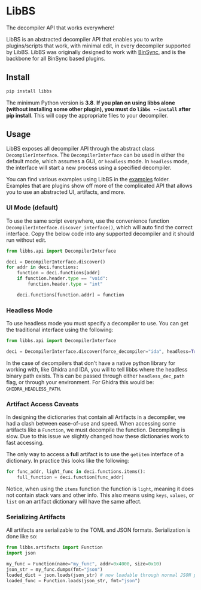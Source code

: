 # LibBS
The decompiler API that works everywhere!

LibBS is an abstracted decompiler API that enables you to write plugins/scripts that work, with minimal edit, 
in every decompiler supported by LibBS. LibBS was originally designed to work with [BinSync](https://binsync.net), and is the backbone
for all BinSync based plugins.

## Install
```bash
pip install libbs
```

The minimum Python version is **3.8**. **If you plan on using libbs alone (without installing some other plugin), 
you must do `libbs --install` after pip install**. This will copy the appropriate files to your decompiler. 

## Usage
LibBS exposes all decompiler API through the abstract class `DecompilerInterface`. The `DecompilerInterface` 
can be used in either the default mode, which assumes a GUI, or `headless` mode. In `headless` mode, the interface will 
start a new process using a specified decompiler.

You can find various examples using LibBS in the [examples](./examples) folder. Examples that are plugins show off
more of the complicated API that allows you to use an abstracted UI, artifacts, and more. 

### UI Mode (default)
To use the same script everywhere, use the convenience function `DecompilerInterface.discover_interface()`, which will
auto find the correct interface. Copy the below code into any supported decompiler and it should run without edit.

```python
from libbs.api import DecompilerInterface

deci = DecompilerInterface.discover()
for addr in deci.functions:
    function = deci.functions[addr]
    if function.header.type == "void":
        function.header.type = "int"

    deci.functions[function.addr] = function
```

### Headless Mode 
To use headless mode you must specify a decompiler to use. You can get the traditional interface using the following:

```python 
from libbs.api import DecompilerInterface

deci = DecompilerInterface.discover(force_decompiler="ida", headless=True)
```

In the case of decompilers that don't have a native python library for working with, like Ghidra and IDA, you will to 
tell libbs where the headless binary path exists. This can be passed through either `headless_dec_path` flag, or
through your environment. For Ghidra this would be: `GHIDRA_HEADLESS_PATH`.


### Artifact Access Caveats
In designing the dictionaries that contain all Artifacts in a decompiler, we had a clash between ease-of-use and speed. 
When accessing some artifacts like a `Function`, we must decompile the function. Decompiling is slow. Due to this issue
we slightly changed how these dictionaries work to fast accessing. 

The only way to access a **full** artifact is to use the `getitem` interface of a dictionary. In practice this 
looks like the following:
```python
for func_addr, light_func in deci.functions.items():
    full_function = deci.function[func_addr]
```

Notice, when using the `items` function the function is `light`, meaning it does not contain stack vars and other 
info. This also means using `keys`, `values`, or `list` on an artifact dictionary will have the same affect. 

### Serializing Artifacts
All artifacts are serializable to the TOML and JSON formats. Serialization is done like so:
```python
from libbs.artifacts import Function
import json

my_func = Function(name="my_func", addr=0x4000, size=0x10)
json_str = my_func.dumps(fmt="json")
loaded_dict = json.loads(json_str) # now loadable through normal JSON parsing
loaded_func = Function.loads(json_str, fmt="json")
```
